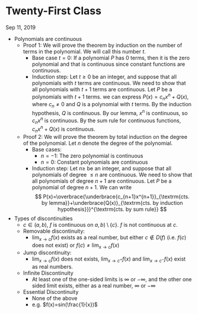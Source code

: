 # Twenty-First Class
Sep 11, 2019
* Polynomials are continuous
  * Proof 1: We will prove the theorem by induction on the number of terms in the polynomial. We will call this number $t$. 
    * Base case $t=0$: If a polynomial $P$ has $0$ terms, then it is the zero polynomial and that is continuous since constant functions are continuous. 
    * Induction step: Let $t\geq 0$ be an integer, and suppose that all polynomials with $t$ terms are continuous. We need to show that all polynomials with $t+1$ terms are continuous. Let $P$ be a polynomials with $t+1$ terms. we can express $P(x)=c_nx^n+Q(x)$, where $c_n\neq 0$ and $Q$ is a polynomial with $t$ terms. By the induction hypothesis, $Q$ is continuous. By our lemma, $x^n$ is continuous, so $c_nx^n$ is continuous. By the sum rule for continuous functions, $c_nx^n+Q(x)$ is continuous. 
  * Proof 2: We will prove the theorem by total induction on the degree of the polynomial. Let $n$ denote the degree of the polynomial. 
    * Base cases:
      * $n=-1$: The zero polynomial is continuous
      * $n=0$: Constant polynomials are continuous
    * Induction step: Let $n\geq$ be an integer, and suppose that all polynomials of degree $\leq n$ are continuous. We need to show that all polynomials of degree $n+1$ are continuous. Let $P$ be a polynomial of degree $n+1$. We can write 
$$
P(x)=\overbrace{\underbrace{c_{n+1}x^{n+1}}_{\textrm{cts. by lemma}}+\underbrace{Q(x)}_{\textrm{cts. by induction hypothesis}}}^{\textrm{cts. by sum rule}}
$$
* Types of discontinuities
  * $c\in(a, b)$, $f$ is continuous on $a, b)\setminus\{c\}$. $f$ is not continuous at $c$. 
  * Removable discontinuity: 
    * $\lim_{x\to c}f(x)$ exists as a real number, but either $c\notin D(f)$ (i.e. $f(c)$ does not exist) or $f(c)\neq \lim_{x\to c}f(x)$
  * Jump discontinuity: 
    * $\lim_{x\to c}f(x)$ does not exists, $\lim_{x\to c^+}f(x)$ and $\lim_{x\to c^-}f(x)$ exist as real numbers. 
  * Infinite Discontinuity
    * At least one of the one-sided limits is $\infty$ or $-\infty$, and the other one sided limit exists, either as a real number, $\infty$ or $-\infty$
  * Essential Discontinuity
    * None of the above
    * e.g. $f(x)=sin(\frac{1}{x})$




